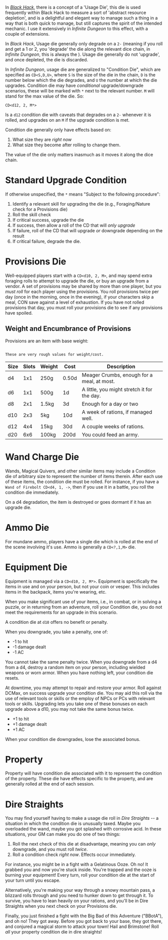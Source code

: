 In _[Black Hack](https://the-black-hack.jehaisleprintemps.net/english/)_, there is a concept of a 'Usage Die', this die is used frequently within Black Hack to measure a sort of 'abstract resource depletion', and is a delightful and elegant way to manage such a thing in a way that is both quick to manage, but still captures the spirit of the intended mechanic. I use it extensively in _Infinite Dungeon_ to this effect, with a couple of extensions.

In _Black Hack_, Usage die generally only degrade on a `2-` (meaning if you roll and get a 1 or 2, you 'degrade' the die along the relevant dice chain, in _Infinite Dungeon_, this is always the [](G%20-%20Glossary.md#Standard%20Dice%20Chain|Standard%20Dice%20Chain)). Usage die generally do not 'upgrade', and once depleted, the die is discarded.

In _Infinite Dungeon_, usage die are generalized to "Condition Die", which  are specified as `CD<S,D,U>`, where `S` is the size of the die in the chain, `D` is the number below which the die degrades, and `U` the number at which the die upgrades. Condition die may have _conditional_ upgrade/downgrade scenarios, these will be marked with `*` next to the relevant number. `M` will stand for the max value of the die. So:

    CD<d12, 2, M*>

Is a `d12` condition die with caveats that degrades on a `2-` whenever it is rolled, and upgrades on an `M` if the upgrade condition is met.

Condition die generally only have effects based on:

1. What size they are _right now_
2. What size they become after rolling to change them.

The value of the die only matters inasmuch as it moves it along the dice chain.

# Standard Upgrade Condition

If otherwise unspecified, the `*` means "Subject to the following procedure":

1. Identify a relevant skill for upgrading the die (e.g., Foraging/Nature check for a Provisions die)
2. Roll the skill check
3. If critical success, upgrade the die
4. If success, then allow a roll of the CD that will _only upgrade_
5. If failure, roll of the CD that will upgrade _or_ downgrade depending on the result
6. If critical failure, degrade the die.

# Provisions Die

Well-equipped players start with a `CD<d10, 2, M>`, and may spend extra foraging rolls to attempt to upgrade the die, or buy an upgrade from a vendor.  A set of provisions may be shared by more than one player, but you _must roll_ for each player using the provisions. You roll provisions twice per day (once in the morning, once in the evening), if your characters skip a meal, CON save against a level of exhaustion. If you have not rolled provisions that day, you must roll your provisions die to see if any provisions have spoiled.


## Weight and Encumbrance of Provisions

Provisions are an item with base weight:

```ad-warning

These are very rough values for weight/cost.

```

| Size | Slots | Weight | Cost  | Description                                 |
| ---- | ----- | ------ | ----- | ------------------------------------------- |
| d4   | 1x1   | 250g   | 0.50d | Meager Crumbs, enough for a meal, at most.  |
| d6   | 1x1   | 500g   | 1d    | A little, you might stretch it for the day. |
| d8   | 2x1   | 1.5kg  | 3d    | Enough for a day or two                     |
| d10  | 2x3   | 5kg    | 10d   | A week of rations, if managed well.         |
| d12  | 4x4   | 15kg   | 30d   | A couple weeks of rations.                  |
| d20  | 6x6   | 100kg  | 200d  | You could feed an army.                     |
# Wand Charge Die

Wands, Magical Quivers, and other similar items may include a Condition die of arbitrary size to represent the number of items therein. After each use of these items, the condition die must be rolled. For instance, if you have a `Wand of Firebolt CD<d4, 1, ->`, then if you use it in a battle, you roll the condition die immediately.

On a d4 degradation, the item is destroyed or goes dormant if it has an upgrade die.
# Ammo Die

For mundane ammo, players have a single die which is rolled at the end of the scene involving it's use. Ammo is generally a `CD<?,1,M>` die.
# Equipment Die

Equipment is managed via a `CD<d10, 2, M*>`. Equipment is specifically the items in use and on your person, but not your coin
or vesper. This includes items in the backpack, items you're wearing, etc.

When you make significant use of your items, i.e., in combat, or in solving a puzzle, or in returning from an adventure,
roll your Condition die, you do not meet the requirements for an upgrade in this scenario.

A condition die at `d10` offers no benefit or penalty.

When you downgrade, you take a penalty, one of:

* -1 to hit
* -1 damage dealt
* -1 AC

You cannot take the same penalty twice. When you downgrade from a d4 from a d4, destroy a random item on your person, including wielded weapons or worn armor. When you have nothing left,
your condition die resets.

At downtime, you may attempt to repair and restore your armor. Roll against DCMax, on success upgrade your condition die. You may aid this roll via the use of relevant tools or skills or the employ of NPCs or PCs with relevant tools or skills. Upgrading lets you take one of these bonuses on each upgrade above a d10, you may not take the same bonus twice.

* +1 to hit
* +1 damage dealt
* +1 AC

When your condition die downgrades, lose the associated bonus.
# Property

Property will have condition die associated with it to represent the condition of the property. These die have effects specific to the property, and are generally rolled at the end of each session.

# Dire Straights

You may find yourself having to make a usage die roll in _Dire Straights_ -- a situation in which the condition die is unusually taxed. Maybe you overloaded the wand, maybe you got splashed with corrosive acid. In these situations, your GM can make you do one of two things:

1. Roll the next check of this die at disadvantage, meaning you can _only_ downgrade, and you must roll _twice_.
2. Roll a condition check _right now_. Effects occur immediately.

For instance, you might be in a fight with a Gelatinous Ooze. Oh no! It grabbed you and now you're stuck inside. You're trapped and the ooze is burning your equipment! Every turn, roll your condition die at the start of your turn until you escape.

Alternatively, you're making your way through a snowy mountain pass, a blizzard rolls through and you need to hunker down to get through it. To survive, you have to lean heavily on your rations, and you'll be in Dire Straights when you next check on your Provisions die.

Finally, you just finished a fight with the Big Bad of this Adventure ("BBotA"), and oh no! They got away.  Before you got back to your base, they got there, and conjured a magical storm to attack your town! Hail and Brimstone! Roll _all_ your property condition die in dire straights!
